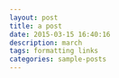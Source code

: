 ```yaml
---
layout: post
title: a post
date: 2015-03-15 16:40:16
description: march 
tags: formatting links
categories: sample-posts
---
```



